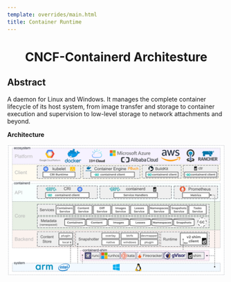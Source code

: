 ```yaml
---
template: overrides/main.html
title: Container Runtime
---
```


<div style="font-style: normal; text-align: center;" markdown="1">

# CNCF-Containerd Architesture

</div>

## Abstract
 A daemon for Linux and Windows. It manages the complete container lifecycle of its host system, from image transfer and storage to container execution and supervision to low-level storage to network attachments and beyond.

__Architecture__
<!-- Picture unClickable Markdown
![Alternative Text](/path/of/image.jpg)
e.g:
![Architecture]
[Architecture]:Containerd-Architecture/Architecture.png -->

<!-- Picture Clickable Markdown
[![Alternative Text](/path/of/image.jpg)](/path/to/image.jpg) -->
[![Architecture](Containerd-Runtime/Architecture.png)](Containerd-Runtime/Architecture.png "Architecture")



